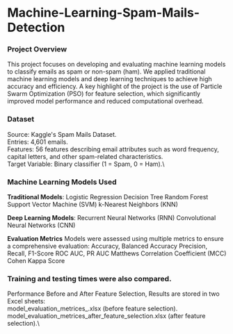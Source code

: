# Machine-Learning-Spam-Mails-Detection

### Project Overview
This project focuses on developing and evaluating machine learning models to classify emails as spam or non-spam (ham). We applied traditional machine learning models and deep learning techniques to achieve high accuracy and efficiency. A key highlight of the project is the use of Particle Swarm Optimization (PSO) for feature selection, which significantly improved model performance and reduced computational overhead.

### Dataset
Source: Kaggle's Spam Mails Dataset.\
Entries: 4,601 emails.\
Features: 56 features describing email attributes such as word frequency, capital letters, and other spam-related characteristics.\
Target Variable: Binary classifier (1 = Spam, 0 = Ham).\

### Machine Learning Models Used

**Traditional Models**:
Logistic Regression
Decision Tree
Random Forest
Support Vector Machine (SVM)
k-Nearest Neighbors (KNN)

**Deep Learning Models**:
Recurrent Neural Networks (RNN)
Convolutional Neural Networks (CNN)

**Evaluation Metrics**
Models were assessed using multiple metrics to ensure a comprehensive evaluation:
Accuracy, Balanced Accuracy
Precision, Recall, F1-Score
ROC AUC, PR AUC
Matthews Correlation Coefficient (MCC)
Cohen Kappa Score

### Training and testing times were also compared.
Performance Before and After Feature Selection, Results are stored in two Excel sheets:\
model_evaluation_metrices_.xlsx (before feature selection).\
model_evaluation_metrices_after_feature_selection.xlsx (after feature selection).\
